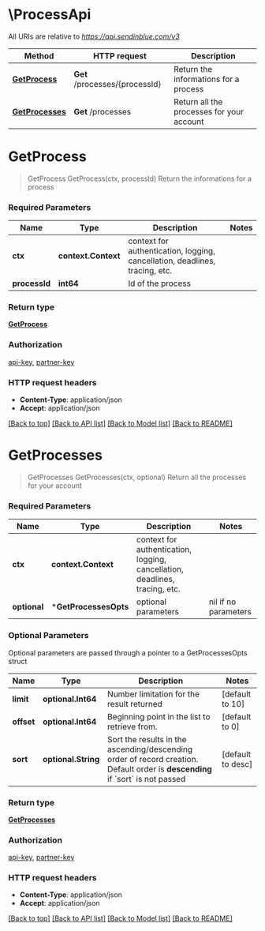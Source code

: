 # \ProcessApi

All URIs are relative to *https://api.sendinblue.com/v3*

Method | HTTP request | Description
------------- | ------------- | -------------
[**GetProcess**](ProcessApi.md#GetProcess) | **Get** /processes/{processId} | Return the informations for a process
[**GetProcesses**](ProcessApi.md#GetProcesses) | **Get** /processes | Return all the processes for your account


# **GetProcess**
> GetProcess GetProcess(ctx, processId)
Return the informations for a process

### Required Parameters

Name | Type | Description  | Notes
------------- | ------------- | ------------- | -------------
 **ctx** | **context.Context** | context for authentication, logging, cancellation, deadlines, tracing, etc.
  **processId** | **int64**| Id of the process | 

### Return type

[**GetProcess**](GetProcess.md)

### Authorization

[api-key](../README.md#api-key), [partner-key](../README.md#partner-key)

### HTTP request headers

 - **Content-Type**: application/json
 - **Accept**: application/json

[[Back to top]](#) [[Back to API list]](../README.md#documentation-for-api-endpoints) [[Back to Model list]](../README.md#documentation-for-models) [[Back to README]](../README.md)

# **GetProcesses**
> GetProcesses GetProcesses(ctx, optional)
Return all the processes for your account

### Required Parameters

Name | Type | Description  | Notes
------------- | ------------- | ------------- | -------------
 **ctx** | **context.Context** | context for authentication, logging, cancellation, deadlines, tracing, etc.
 **optional** | ***GetProcessesOpts** | optional parameters | nil if no parameters

### Optional Parameters
Optional parameters are passed through a pointer to a GetProcessesOpts struct

Name | Type | Description  | Notes
------------- | ------------- | ------------- | -------------
 **limit** | **optional.Int64**| Number limitation for the result returned | [default to 10]
 **offset** | **optional.Int64**| Beginning point in the list to retrieve from. | [default to 0]
 **sort** | **optional.String**| Sort the results in the ascending/descending order of record creation. Default order is **descending** if &#x60;sort&#x60; is not passed | [default to desc]

### Return type

[**GetProcesses**](GetProcesses.md)

### Authorization

[api-key](../README.md#api-key), [partner-key](../README.md#partner-key)

### HTTP request headers

 - **Content-Type**: application/json
 - **Accept**: application/json

[[Back to top]](#) [[Back to API list]](../README.md#documentation-for-api-endpoints) [[Back to Model list]](../README.md#documentation-for-models) [[Back to README]](../README.md)

